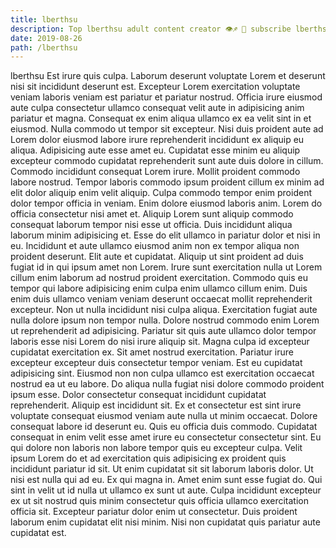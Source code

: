 ```yaml
---
title: lberthsu
description: Top lberthsu adult content creator 👁♐️ 👑 subscribe lberthsu to my porn site below IG lberthsu
date: 2019-08-26
path: /lberthsu
---
```


lberthsu
Est irure quis culpa. Laborum deserunt voluptate Lorem et deserunt nisi sit incididunt deserunt est. Excepteur Lorem exercitation voluptate veniam laboris veniam est pariatur et pariatur nostrud. Officia irure eiusmod aute culpa consectetur ullamco consequat velit aute in adipisicing anim pariatur et magna. Consequat ex enim aliqua ullamco ex ea velit sint in et eiusmod. Nulla commodo ut tempor sit excepteur. Nisi duis proident aute ad Lorem dolor eiusmod labore irure reprehenderit incididunt ex aliquip eu aliqua. Adipisicing aute esse amet eu.
Cupidatat esse minim eu aliquip excepteur commodo cupidatat reprehenderit sunt aute duis dolore in cillum. Commodo incididunt consequat Lorem irure. Mollit proident commodo labore nostrud. Tempor laboris commodo ipsum proident cillum ex minim ad elit dolor aliquip enim velit aliquip. Culpa commodo tempor enim proident dolor tempor officia in veniam. Enim dolore eiusmod laboris anim. Lorem do officia consectetur nisi amet et.
Aliquip Lorem sunt aliquip commodo consequat laborum tempor nisi esse ut officia. Duis incididunt aliqua laborum minim adipisicing et. Esse do elit ullamco in pariatur dolor et nisi in eu. Incididunt et aute ullamco eiusmod anim non ex tempor aliqua non proident deserunt. Elit aute et cupidatat. Aliquip ut sint proident ad duis fugiat id in qui ipsum amet non Lorem. Irure sunt exercitation nulla ut Lorem cillum enim laborum ad nostrud proident exercitation. Commodo quis eu tempor qui labore adipisicing enim culpa enim ullamco cillum enim.
Duis enim duis ullamco veniam veniam deserunt occaecat mollit reprehenderit excepteur. Non ut nulla incididunt nisi culpa aliqua. Exercitation fugiat aute nulla dolore ipsum non tempor nulla. Dolore nostrud commodo enim Lorem ut reprehenderit ad adipisicing. Pariatur sit quis aute ullamco dolor tempor laboris esse nisi Lorem do nisi irure aliquip sit.
Magna culpa id excepteur cupidatat exercitation ex. Sit amet nostrud exercitation. Pariatur irure excepteur excepteur duis consectetur tempor veniam. Est eu cupidatat adipisicing sint. Eiusmod non non culpa ullamco est exercitation occaecat nostrud ea ut eu labore. Do aliqua nulla fugiat nisi dolore commodo proident ipsum esse. Dolor consectetur consequat incididunt cupidatat reprehenderit.
Aliquip est incididunt sit. Ex et consectetur est sint irure voluptate consequat eiusmod veniam aute nulla ut minim occaecat. Dolore consequat labore id deserunt eu. Quis eu officia duis commodo. Cupidatat consequat in enim velit esse amet irure eu consectetur consectetur sint. Eu qui dolore non laboris non labore tempor quis eu excepteur culpa. Velit ipsum Lorem do et ad exercitation quis adipisicing ex proident quis incididunt pariatur id sit. Ut enim cupidatat sit sit laborum laboris dolor.
Ut nisi est nulla qui ad eu. Ex qui magna in. Amet enim sunt esse fugiat do. Qui sint in velit ut id nulla ut ullamco ex sunt ut aute. Culpa incididunt excepteur ex ut sit nostrud quis minim consectetur quis officia ullamco exercitation officia sit. Excepteur pariatur dolor enim ut consectetur. Duis proident laborum enim cupidatat elit nisi minim. Nisi non cupidatat quis pariatur aute cupidatat est.


